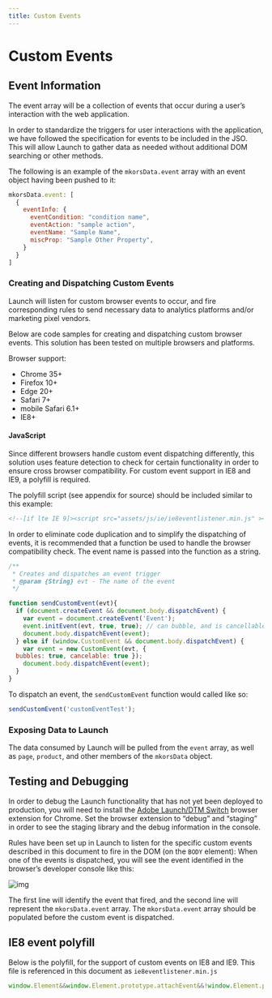 ```yaml
---
title: Custom Events
---
```


# Custom Events
## Event Information
The event array will be a collection of events that occur during a user’s interaction with the web application.

In order to standardize the triggers for user interactions with the application, we have followed the specification for events to be included in the JSO. This will allow Launch to gather data as needed without additional DOM searching or other methods.

The following is an example of the `mkorsData.event` array with an event object having been pushed to it:

```javascript
mkorsData.event: [
  {
    eventInfo: {
      eventCondition: "condition name",
      eventAction: "sample action",
      eventName: "Sample Name",
      miscProp: "Sample Other Property",
    }
  }
]
```

### Creating and Dispatching Custom Events
Launch will listen for custom browser events to occur, and fire corresponding rules to send necessary data to analytics platforms and/or marketing pixel vendors.

Below are code samples for creating and dispatching custom browser events. This solution has been tested on multiple browsers and platforms.

Browser support:
  - Chrome 35+
  - Firefox 10+
  - Edge 20+
  - Safari 7+
  - mobile Safari 6.1+
  - IE8+

#### JavaScript
Since different browsers handle custom event dispatching differently, this solution uses feature detection to check for certain functionality in order to ensure cross browser compatibility. For custom event support in IE8 and IE9, a polyfill is required.

The polyfill script (see appendix for source) should be included similar to this example:
```html
<!--[if lte IE 9]><script src="assets/js/ie/ie8eventlistener.min.js" ></script><![endif]-->
```

In order to eliminate code duplication and to simplify the dispatching of events, it is recommended that a function be used to handle the browser compatibility check. The event name is passed into the function as a string.

```javascript
/**
 * Creates and dispatches an event trigger
 * @param {String} evt - The name of the event
 */

function sendCustomEvent(evt){
  if (document.createEvent && document.body.dispatchEvent) {
    var event = document.createEvent('Event');
    event.initEvent(evt, true, true); // can bubble, and is cancellable
    document.body.dispatchEvent(event);
  } else if (window.CustomEvent && document.body.dispatchEvent) {
    var event = new CustomEvent(evt, {
  bubbles: true, cancelable: true });
    document.body.dispatchEvent(event);
  }
}
```

To dispatch an event, the `sendCustomEvent` function would called like so:

```javascript
sendCustomEvent('customEventTest');
```

### Exposing Data to Launch
The data consumed by Launch will be pulled from the `event` array, as well as `page`, `product`, and other members of the `mkorsData` object.

## Testing and Debugging
<!-- TODO: this currently assumes a lot on the part of the engineer — update to be in line with modern software testing practices -->
In order to debug the Launch functionality that has not yet been deployed to production, you will need to install the [Adobe Launch/DTM Switch](https://chrome.google.com/webstore/detail/adobe-dtm-switch/nlgdemkdapolikbjimjajpmonpbpmipk?hl=en) browser extension for Chrome. Set the browser extension to “debug” and “staging” in order to see the staging library and the debug information in the console.

Rules have been set up in Launch to listen for the specific custom events described in this document to fire in the DOM (on the `BODY` element):
When one of the events is dispatched, you will see the event identified in the browser’s developer console like this: 

![img]()

The first line will identify the event that fired, and the second line will represent the `mkorsData.event` array. The `mkorsData.event` array should be populated before the custom event is dispatched.

## IE8 event polyfill
Below is the polyfill, for the support of custom events on IE8 and IE9. This file is referenced in this document as `ie8eventlistener.min.js`
```js
window.Element&&window.Element.prototype.attachEvent&&!window.Element.prototype.addEventListener&&function(){function e(e,t){window.Window.prototype[e]=window.HTMLDocument.prototype[e]=window.Element.prototype[e]=t}function t(e){t.interval&&document.body&&(t.interval=clearInterval(t.interval),document.dispatchEvent(new CustomEvent("DOMContentLoaded")))}e("addEventListener",function(e,t){var n=this,o=n.addEventListener.listeners=n.addEventListener.listeners||{},r=o[e]=o[e]||[];r.length||n.attachEvent("on"+e,r.event=function(e){var t,o,a=n.document&&n.document.documentElement||n.documentElement||{scrollLeft:0,scrollTop:0},i=0,l=[].concat(r),c=!0,d=0;for(e.currentTarget=n,e.pageX=e.clientX+a.scrollLeft,e.pageY=e.clientY+a.scrollTop,e.preventDefault=function(){e.returnValue=!1},e.relatedTarget=e.fromElement||null,e.stopImmediatePropagation=function(){c=!1,e.cancelBubble=!0},e.stopPropagation=function(){e.cancelBubble=!0},e.target=e.srcElement||n,e.timeStamp=+new Date,i=0;c&&(t=l[i]);++i)for(d=0;o=r[d];++d)if(o===t){o.call(n,e);break}}),r.push(t)}),e("removeEventListener",function(e,t){var n,o,r=this,a=r.addEventListener.listeners=r.addEventListener.listeners||{},i=a[e]=a[e]||[];for(o=i.length-1;n=i[o];--o)if(n===t){i.splice(o,1);break}!i.length&&i.event&&r.detachEvent("on"+e,i.event)}),e("dispatchEvent",function(e){var t=this,n=e.type,o=t.addEventListener.listeners=t.addEventListener.listeners||{},r=o[n]=o[n]||[];try{return t.fireEvent("on"+n,e)}catch(a){return void(r.event&&r.event(e))}}),Object.defineProperty(Window.prototype,"CustomEvent",{get:function(){var e=this;return function(t,n){var o,r=e.document.createEventObject();r.type=t;for(o in n)"cancelable"===o?r.returnValue=!n.cancelable: "bubbles"===o?r.cancelBubble=!n.bubbles: "detail"===o&&(r.detail=n.detail);return r}}}),t.interval=setInterval(t,1),window.addEventListener("load",t)}(),(!this.CustomEvent||"object"==typeof this.CustomEvent)&&function(){this.CustomEvent=function(e,t){var n;t=t||{bubbles:!1,cancelable:!1,detail:void 0};try{n=document.createEvent("CustomEvent"),n.initCustomEvent(e,t.bubbles,t.cancelable,t.detail)}catch(o){n=document.createEvent("Event"),n.initEvent(e,t.bubbles,t.cancelable),n.detail=t.detail}return n}}();
```
